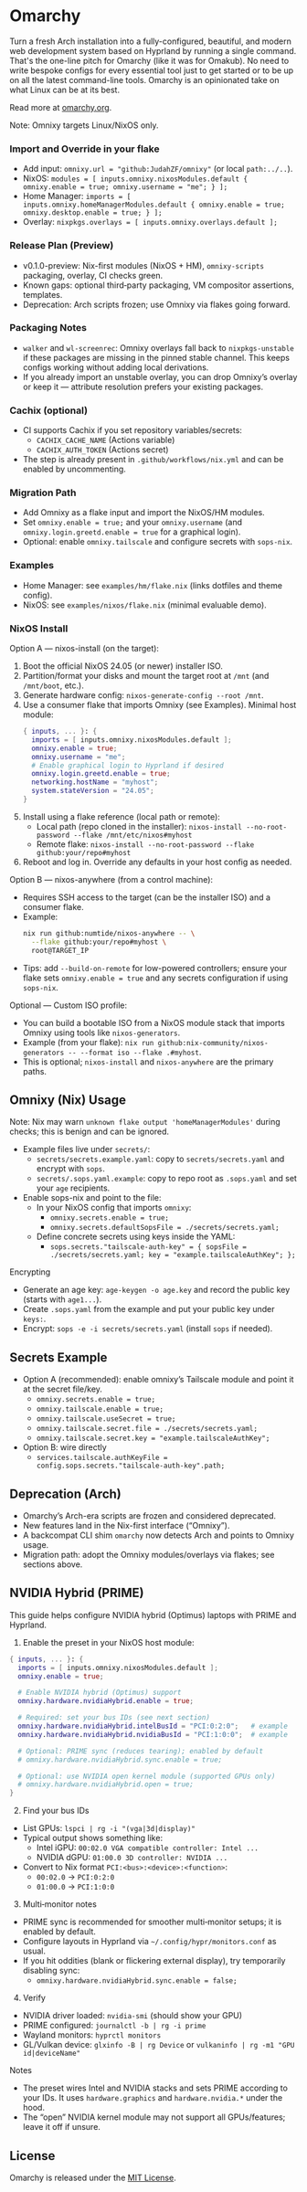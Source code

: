 # Omarchy

Turn a fresh Arch installation into a fully-configured, beautiful, and modern web development system based on Hyprland by running a single command. That's the one-line pitch for Omarchy (like it was for Omakub). No need to write bespoke configs for every essential tool just to get started or to be up on all the latest command-line tools. Omarchy is an opinionated take on what Linux can be at its best.

Read more at [omarchy.org](https://omarchy.org).

Note: Omnixy targets Linux/NixOS only.

### Import and Override in your flake
- Add input: `omnixy.url = "github:JudahZF/omnixy"` (or local `path:../..`).
- NixOS: `modules = [ inputs.omnixy.nixosModules.default { omnixy.enable = true; omnixy.username = "me"; } ];`
- Home Manager: `imports = [ inputs.omnixy.homeManagerModules.default { omnixy.enable = true; omnixy.desktop.enable = true; } ];`
- Overlay: `nixpkgs.overlays = [ inputs.omnixy.overlays.default ];`

### Release Plan (Preview)
- v0.1.0-preview: Nix-first modules (NixOS + HM), `omnixy-scripts` packaging, overlay, CI checks green.
- Known gaps: optional third‑party packaging, VM compositor assertions, templates.
- Deprecation: Arch scripts frozen; use Omnixy via flakes going forward.

### Packaging Notes
- `walker` and `wl-screenrec`: Omnixy overlays fall back to `nixpkgs-unstable` if these packages are missing in the pinned stable channel. This keeps configs working without adding local derivations.
- If you already import an unstable overlay, you can drop Omnixy’s overlay or keep it — attribute resolution prefers your existing packages.

### Cachix (optional)
- CI supports Cachix if you set repository variables/secrets:
  - `CACHIX_CACHE_NAME` (Actions variable)
  - `CACHIX_AUTH_TOKEN` (Actions secret)
- The step is already present in `.github/workflows/nix.yml` and can be enabled by uncommenting.

### Migration Path
- Add Omnixy as a flake input and import the NixOS/HM modules.
- Set `omnixy.enable = true;` and your `omnixy.username` (and `omnixy.login.greetd.enable = true` for a graphical login).
- Optional: enable `omnixy.tailscale` and configure secrets with `sops-nix`.

### Examples
- Home Manager: see `examples/hm/flake.nix` (links dotfiles and theme config).
- NixOS: see `examples/nixos/flake.nix` (minimal evaluable demo).

### NixOS Install

Option A — nixos-install (on the target):
1) Boot the official NixOS 24.05 (or newer) installer ISO.
2) Partition/format your disks and mount the target root at `/mnt` (and `/mnt/boot`, etc.).
3) Generate hardware config: `nixos-generate-config --root /mnt`.
4) Use a consumer flake that imports Omnixy (see Examples). Minimal host module:
   ```nix
   { inputs, ... }: {
     imports = [ inputs.omnixy.nixosModules.default ];
     omnixy.enable = true;
     omnixy.username = "me";
     # Enable graphical login to Hyprland if desired
     omnixy.login.greetd.enable = true;
     networking.hostName = "myhost";
     system.stateVersion = "24.05";
   }
   ```
5) Install using a flake reference (local path or remote):
   - Local path (repo cloned in the installer): `nixos-install --no-root-password --flake /mnt/etc/nixos#myhost`
   - Remote flake: `nixos-install --no-root-password --flake github:your/repo#myhost`
6) Reboot and log in. Override any defaults in your host config as needed.

Option B — nixos-anywhere (from a control machine):
- Requires SSH access to the target (can be the installer ISO) and a consumer flake.
- Example:
  ```bash
  nix run github:numtide/nixos-anywhere -- \
    --flake github:your/repo#myhost \
    root@TARGET_IP
  ```
- Tips: add `--build-on-remote` for low-powered controllers; ensure your flake sets `omnixy.enable = true` and any secrets configuration if using `sops-nix`.

Optional — Custom ISO profile:
- You can build a bootable ISO from a NixOS module stack that imports Omnixy using tools like `nixos-generators`.
- Example (from your flake): `nix run github:nix-community/nixos-generators -- --format iso --flake .#myhost`.
- This is optional; `nixos-install` and `nixos-anywhere` are the primary paths.

## Omnixy (Nix) Usage

Note: Nix may warn `unknown flake output 'homeManagerModules'` during checks; this is benign and can be ignored.

- Example files live under `secrets/`:
  - `secrets/secrets.example.yaml`: copy to `secrets/secrets.yaml` and encrypt with `sops`.
  - `secrets/.sops.yaml.example`: copy to repo root as `.sops.yaml` and set your `age` recipients.
- Enable sops-nix and point to the file:
  - In your NixOS config that imports `omnixy`:
    - `omnixy.secrets.enable = true;`
    - `omnixy.secrets.defaultSopsFile = ./secrets/secrets.yaml;`
  - Define concrete secrets using keys inside the YAML:
    - `sops.secrets."tailscale-auth-key" = { sopsFile = ./secrets/secrets.yaml; key = "example.tailscaleAuthKey"; };`

Encrypting
- Generate an age key: `age-keygen -o age.key` and record the public key (starts with `age1...`).
- Create `.sops.yaml` from the example and put your public key under `keys:`.
- Encrypt: `sops -e -i secrets/secrets.yaml` (install `sops` if needed).

## Secrets Example
- Option A (recommended): enable omnixy’s Tailscale module and point it at the secret file/key.
  - `omnixy.secrets.enable = true;`
  - `omnixy.tailscale.enable = true;`
  - `omnixy.tailscale.useSecret = true;`
  - `omnixy.tailscale.secret.file = ./secrets/secrets.yaml;`
  - `omnixy.tailscale.secret.key = "example.tailscaleAuthKey";`
- Option B: wire directly
  - `services.tailscale.authKeyFile = config.sops.secrets."tailscale-auth-key".path;`

## Deprecation (Arch)

- Omarchy’s Arch-era scripts are frozen and considered deprecated.
- New features land in the Nix-first interface (“Omnixy”).
- A backcompat CLI shim `omarchy` now detects Arch and points to Omnixy usage.
- Migration path: adopt the Omnixy modules/overlays via flakes; see sections above.

## NVIDIA Hybrid (PRIME)

This guide helps configure NVIDIA hybrid (Optimus) laptops with PRIME and Hyprland.

1) Enable the preset in your NixOS host module:
```nix
{ inputs, ... }: {
  imports = [ inputs.omnixy.nixosModules.default ];
  omnixy.enable = true;

  # Enable NVIDIA hybrid (Optimus) support
  omnixy.hardware.nvidiaHybrid.enable = true;

  # Required: set your bus IDs (see next section)
  omnixy.hardware.nvidiaHybrid.intelBusId = "PCI:0:2:0";   # example
  omnixy.hardware.nvidiaHybrid.nvidiaBusId = "PCI:1:0:0";  # example

  # Optional: PRIME sync (reduces tearing); enabled by default
  # omnixy.hardware.nvidiaHybrid.sync.enable = true;

  # Optional: use NVIDIA open kernel module (supported GPUs only)
  # omnixy.hardware.nvidiaHybrid.open = true;
}
```

2) Find your bus IDs
- List GPUs: `lspci | rg -i "(vga|3d|display)"`
- Typical output shows something like:
  - Intel iGPU: `00:02.0 VGA compatible controller: Intel ...`
  - NVIDIA dGPU: `01:00.0 3D controller: NVIDIA ...`
- Convert to Nix format `PCI:<bus>:<device>:<function>`:
  - `00:02.0` → `PCI:0:2:0`
  - `01:00.0` → `PCI:1:0:0`

3) Multi‑monitor notes
- PRIME sync is recommended for smoother multi‑monitor setups; it is enabled by default.
- Configure layouts in Hyprland via `~/.config/hypr/monitors.conf` as usual.
- If you hit oddities (blank or flickering external display), try temporarily disabling sync:
  - `omnixy.hardware.nvidiaHybrid.sync.enable = false;`

4) Verify
- NVIDIA driver loaded: `nvidia-smi` (should show your GPU)
- PRIME configured: `journalctl -b | rg -i prime`
- Wayland monitors: `hyprctl monitors`
- GL/Vulkan device: `glxinfo -B | rg Device` or `vulkaninfo | rg -m1 "GPU id|deviceName"`

Notes
- The preset wires Intel and NVIDIA stacks and sets PRIME according to your IDs. It uses `hardware.graphics` and `hardware.nvidia.*` under the hood.
- The “open” NVIDIA kernel module may not support all GPUs/features; leave it off if unsure.

## License

Omarchy is released under the [MIT License](https://opensource.org/licenses/MIT).
